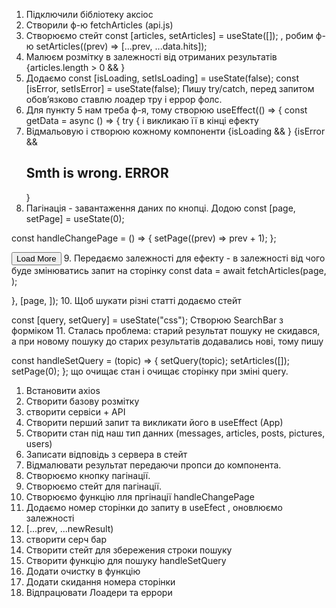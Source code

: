 1. Підключили бібліотеку аксіос
2. Створили ф-ю fetchArticles (api.js)
3. Створюємо стейт
   const [articles, setArticles] = useState([]);
   , робим ф-ю
   setArticles((prev) => [...prev, ...data.hits]);
4. Малюєм розмітку в залежності від отриманих результатів  
   {articles.length > 0 && <ArticlesList articles={articles} />}
5. Додаємо
   const [isLoading, setIsLoading] = useState(false);
   const [isError, setIsError] = useState(false);
   Пишу try/catch, перед запитом обовʼязково ставлю лоадер тру і еррор фолс.
6. Для пункту 5 нам треба ф-я, тому створюю
   useEffect(() => {
   const getData = async () => {
   try {
   і викликаю її в кінці ефекту
7. Відмальовую і створюю кожному компоненти
   {isLoading && <Loader />}
   {isError && <h2>Smth is wrong. ERROR</h2>}
8. Пагінація - завантаження даних по кнопці. Додою
   const [page, setPage] = useState(0);

const handleChangePage = () => {
setPage((prev) => prev + 1);
};

<button onClick={handleChangePage}> Load More</button> 9. Передаємо залежності для ефекту - в залежності від чого буде змінюватись запит на сторінку
const data = await fetchArticles(page, );

}, [page, ]); 10. Щоб шукати різні статті додаємо стейт

const [query, setQuery] = useState("css");
Створюю SearchBar з форміком 11. Сталась проблема: старий результат пошуку не скидався, а при новому пошуку до старих результатів додавались нові, тому пишу

const handleSetQuery = (topic) => {
setQuery(topic);
setArticles([]);
setPage(0);
};
що очищає стан і очищає сторінку при зміні query.

1.  Встановити axios
2.  Створити базову розмітку
3.  створити сервіси + АРІ
4.  Створити перший запит та викликати його в useEffect (App)
5.  Створити стан під наш тип данних
    (messages, articles, posts, pictures,
    users)
6.  Записати відповідь з сервера в
    стейт
7.  Відмалювати результат
    передаючи пропси до компонента.
8.  Створюємо кнопку пагінації.
9.  Створюємо стейт для пагінації.
10. Створюємо функцію лля пргінації handleChangePage
11. Додаємо номер сторінки до запиту в useEfect , оновлюємо залежності
12. [...prev, ...newResult)
13. створити серч бар
14. Створити стейт для збережения строки пошуку
15. Створити функцію для пошуку handleSetQuery
16. Додати очистку в функцію
17. Додати скидання номера сторінки
18. Відпрацювати Лоадери та еррори

